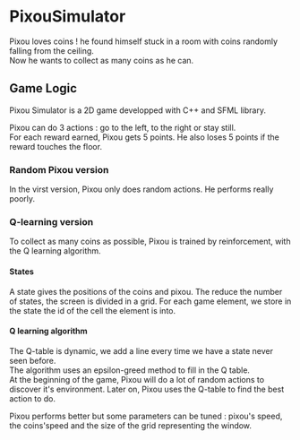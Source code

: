 # PixouSimulator

Pixou loves coins ! he found himself stuck in a room with coins randomly falling from the ceiling.   
Now he wants to collect as many coins as he can.   

## Game Logic
Pixou Simulator is a 2D game developped with C++ and SFML library.      

Pixou can do 3 actions : go to the left, to the right or stay still.  
For each reward earned, Pixou gets 5 points. He also loses 5 points if the reward touches the floor.   

### Random Pixou version
In the virst version, Pixou only does random actions. He performs really poorly.

### Q-learning version
To collect as many coins as possible, Pixou is trained by reinforcement, with the Q learning algorithm. 

#### States
A state gives the positions of the coins and pixou. The reduce the number of states, the screen is divided in a grid. For each game element, we store in the state the id of the cell the element is into.  

#### Q learning algorithm
  
The Q-table is dynamic, we add a line every time we have a state never seen before.   
The algorithm uses an epsilon-greed method to fill in the Q table.   
At the beginning of the game, Pixou will do a lot of random actions to discover it's environment. Later on, Pixou uses the Q-table to find the best action to do.   

Pixou performs better but some parameters can be tuned : pixou's speed, the coins'speed and the size of the grid representing the window. 